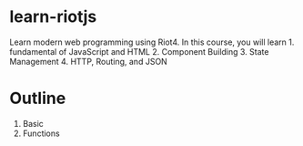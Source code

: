 # learn-riotjs
Learn modern web programming using Riot4. In this course, you will learn 1. fundamental of JavaScript and HTML 2. Component Building 3. State Management 4. HTTP, Routing, and JSON

# Outline

1. Basic
  1. Functions
